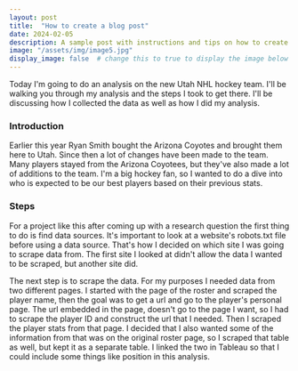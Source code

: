 ```yaml
---
layout: post
title:  "How to create a blog post"
date: 2024-02-05
description: A sample post with instructions and tips on how to create a new blog post.   
image: "/assets/img/image5.jpg"
display_image: false  # change this to true to display the image below the banner 
---
```

<p class="intro"><span class="dropcap">T</span>oday I'm going to do an analysis on the new Utah NHL hockey team. I'll be walking you through my analysis and the steps I took to get there. I'll be discussing how I collected the data as well as how I did my analysis. </p>

### Introduction  

<p>Earlier this year Ryan Smith bought the Arizona Coyotes and brought them here to Utah. Since then a lot of changes have been made to the team. Many players stayed from the Arizona Coyotees, but they've also made a lot of additions to the team. I'm a big hockey fan, so I wanted to do a dive into who is expected to be our best players based on their previous stats.</p>



### Steps

<p>For a project like this after coming up with a research question the first thing to do is find data sources. It's important to look at a website's robots.txt file before using a data source. That's how I decided on which site I was going to scrape data from. The first site I looked at didn't allow the data I wanted to be scraped, but another site did.</p>

<p>The next step is to scrape the data. For my purposes I needed data from two different pages. I started with the page of the roster and scraped the player name, then the goal was to get a url and go to the player's personal page. The url embedded in the page, doesn't go to the page I want, so I had to scrape the player ID and construct the url that I needed. Then I scraped the player stats from that page. I decided that I also wanted some of the information from that was on the original roster page, so I scraped that table as well, but kept it as a separate table. I linked the two in Tableau so that I could include some things like position in this analysis.</p>